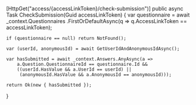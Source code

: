 [HttpGet("access/{accessLinkToken}/check-submission")]
public async Task<IActionResult> CheckSubmission(Guid accessLinkToken)
{
    var questionnaire = await _context.Questionnaires
        .FirstOrDefaultAsync(q => q.AccessLinkToken == accessLinkToken);

    if (questionnaire == null) return NotFound();

    var (userId, anonymousId) = await GetUserIdAndAnonymousIdAsync();

    var hasSubmitted = await _context.Answers.AnyAsync(a =>
        a.Question.QuestionnaireId == questionnaire.Id &&
        ((userId.HasValue && a.UserId == userId) ||
         (anonymousId.HasValue && a.AnonymousId == anonymousId)));

    return Ok(new { hasSubmitted });
}
